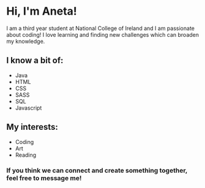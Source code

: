 # Hi, I'm Aneta!
I am a third year student at National College of Ireland and I am passionate about coding! I love learning and finding new challenges which can broaden my knowledge.

## I know a bit of:
- Java
- HTML
- CSS
- SASS
- SQL
- Javascript

## My interests:
- Coding
- Art
- Reading

### If you think we can connect and create something together, feel free to message me!

<!--
**anetakotas/anetakotas** is a ✨ _special_ ✨ repository because its `README.md` (this file) appears on your GitHub profile.

Here are some ideas to get you started:

- 🔭 I’m currently working on ...
- 🌱 I’m currently learning ...
- 👯 I’m looking to collaborate on ...
- 🤔 I’m looking for help with ...
- 💬 Ask me about ...
- 📫 How to reach me: ...
- 😄 Pronouns: ...
- ⚡ Fun fact: ...
-->
